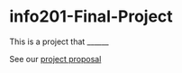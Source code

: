 # info201-Final-Project
This is a project that ______

See our [project proposal](https://github.com/hyperion32/info201-Final-Project/wiki)
